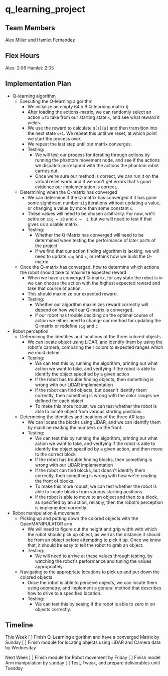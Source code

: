 # q_learning_project

## Team Members
Alex Miller and Hamlet Fernandez

## Flex Hours
Alex: 2:06
Hamlet: 2:05

## Implementation Plan
- Q-learning algorithm
  - Executing the Q-learning algorithm
    - We initialize an empty 64 x 9 Q-learning matrix `Q`
    - After loading the actions-matrix, we can randomly select an action `a` to take from our starting state `s`, and see what reward it yields.
    - We use the reward to calculate `Q[s][a]` and then transition into the next state `s+1`. We repeat this until we reset, at which point we start the process over.
    - We repeat the last step until our matrix converges.
    - Testing:
      - We will test our process for iterating through actions by running the phantom movement node, and see if the actions we dispatch correspond with the actions the phantom robot carries out.
      - Once we're sure our method is correct, we can run it on the virtual reset world and if we don't get errors that's good evidence our implementation is correct.
  - Determining when the Q-matrix has converged
    - We can determine if the Q-matrix has converged if it has gone some significant number `sig` iterations without updating a value, or changing a value by more than some constant `c`.
    - These values will need to be chosen arbitrarily. For now, we'll settle on `sig = 20` and `c = .1`, but we will need to test if that gives us a usable matrix
    - Testing:
      - Whether the Q-Matrix has converged will need to be determined when testing the performance of later parts of the project.
      - If we find that our action finding algorithm is lacking, we will need to update `sig` and `c`, or rethink how we build the Q-matrix
  - Once the Q-matrix has converged, how to determine which actions the robot should take to maximize expected reward
    - When we have a converged Q-matrix, for any state the robot is in we can choose the action with the highest expected reward and take that course of action.
    - This should maximize our expected reward.
    - Testing:
      - Whether our algorithm maximizes reward correctly will depend on how well our Q-matrix is converged.
      - If our robot has trouble deciding on the optimal course of action we either need to change our method for updating the Q-matrix or redefine `sig` and `c`
- Robot perception
  - Determining the identities and locations of the three colored objects
    - We can locate object using LiDAR, and identify them by using the robot's camera, comparing their colors to expected ranges which we must define.
    - Testing:
      - We can test this by running the algorithm, printing out what action we want to take, and verifying if the robot is able to identify the object specified by a given action
      - If the robot has trouble finding objects, then something is wrong with our LiDAR implementation
      - If the robot can find objects, but doesn't identify them correctly, then something is wrong with the color ranges we defined for each object.
      - To make this more robust, we can test whether the robot is able to locate object from various starting positions.
  - Determining the identities and locations of the three AR tags
    - We can locate the blocks using LiDAR, and we can identify them by machine reading the numbers on the front.
    - Testing:
      - We can test this by running the algorithm, printing out what action we want to take, and verifying if the robot is able to identify the object specified by a given action, and then move to the correct block
      - If the robot has trouble finding blocks, then something is wrong with our LiDAR implementation
      - If the robot can find blocks, but doesn't identify them correctly, then something is wrong with how we're reading the front of blocks.
      - To make this more robust, we can test whether the robot is able to locate blocks from various starting positions.
      - If the robot is able to move to an object and then to a block, as specified by an action, reliably, then the robot's perception is implemented correctly.
- Robot manipulation & movement
   - Picking up and putting down the colored objects with the OpenMANIPULATOR arm
     - We will need to figure out the height and grip width with which the robot should pick up object, as well as the distance it should be from an object before attempting to pick it up. Once we know that, it should be easy to tell the robot to grab an object.
     - Testing:
       - We will need to arrive at these values through testing, by watching the robot's performance and tuning the values appropriately.
   - Navigating to the appropriate locations to pick up and put down the colored objects 
     - Once the robot is able to perceive objects, we can locate them using odometry, and implement a general method that describes how to drive to a specified location.
     - Testing:
       - We can test this by seeing if the robot is able to zero in on objects correctly.

## Timeline

This Week
[ ] Finish Q-Learning algorithm and have a converged Matrix by Sunday
[ ] Finish module for locating objects using LiDAR and Camera data by Wednesday

Next Week
[ ] Finish module for Robot movement by Friday
[ ] Finish model Arm manipulation by sunday
[ ] Test, Tweak, and prepare deliverables until Tuesday